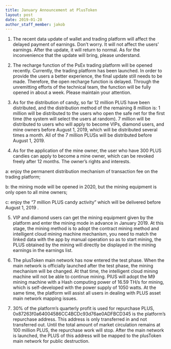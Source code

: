 ```yaml
---
title: January Announcement at PlusToken
layout: post
date: 2019-01-28
author_staff_member: jakob
---
```


1. The recent data update of wallet and trading platform will affect the delayed payment of earnings. Don’t worry. It will not affect the users’ earnings. After the update, it will return to normal. As for the inconvenience that the update will bring, please understand.

2. The recharge function of the PsEx trading platform will be opened recently. Currently, the trading platform has been launched. In order to provide the users a better experience, the final update still needs to be made. Therefore, the open recharge function is delayed. Through the unremitting efforts of the technical team, the function will be fully opened in about a week. Please maintain your attention.

3. As for the distribution of candy, so far 12 million PLUS have been distributed, and the distribution method of the remaining 8 million is: 1 million will be distributed to the users who open the safe net for the first time (the system will select the users at random). 7 million will be distributed to users who will apply to become VIPs, diamond users, and mine owners before August 1, 2019, which will be distributed several times a month. All of the 7 million PLUSs will be distributed before August 1, 2019.

4. As for the application of the mine owner, the user who have 300 PLUS candies can apply to become a mine owner, which can be revoked freely after 12 months. The owner’s rights and interests.

a: enjoy the permanent distribution mechanism of transaction fee on the trading platform;

b: the mining mode will be opened in 2020, but the mining equipment is only open to all mine owners;

c: enjoy the “7 million PLUS candy activity” which will be delivered before August 1, 2019 .

5. VIP and diamond users can get the mining equipment given by the platform and enter the mining mode in advance in January 2019. At this stage, the mining method is to adopt the contract mining method and intelligent cloud mining machine mechanism, you need to match the linked data with the app by manual operation so as to start mining, the PLUS obtained by the mining will directly be displayed in the mining earnings in the earnings list.

6. The plusToken main network has now entered the test phase. When the main network is officially launched after the test phase, the mining mechanism will be changed. At that time, the intelligent cloud mining machine will not be able to continue mining. PIUS will adopt the M9 mining machine with a Hash computing power of 16.59 TH/s for mining, which is self-developed with the power supply of 1050 watts. At the same time, the platform will assist all users in dealing with PLUS asset main network mapping issues.

7. 30% of the platform’s quarterly profit is used for repurchase PLUS, 0x87263f0a64004586CC4BCDc93d76ae0ADFBCD345 is the platform’s repurchase address. This address is only transferred in and not transferred out. Until the total amount of market circulation remains at 100 million PLUS, the repurchase work will stop. After the main network is launched, the PLUS of this address will be mapped to the plusToken main network for public destruction.